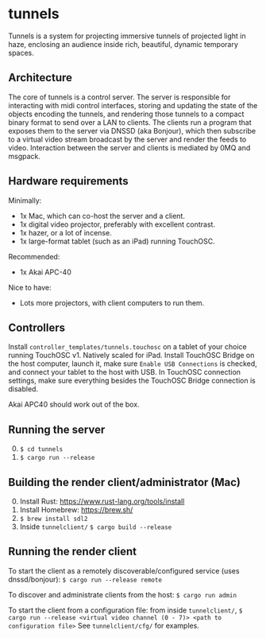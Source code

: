 # tunnels

Tunnels is a system for projecting immersive tunnels of projected light in haze,
enclosing an audience inside rich, beautiful, dynamic temporary spaces.

## Architecture

The core of tunnels is a control server. The server is responsible for
interacting with midi control interfaces, storing and updating the state of the
objects encoding the tunnels, and rendering those tunnels to a compact binary
format to send over a LAN to clients. The clients run a program
that exposes them to the server via DNSSD (aka Bonjour), which then subscribe to
a virtual video stream broadcast by the server and render the feeds to video.
Interaction between the server and clients is mediated by 0MQ and msgpack.

## Hardware requirements

Minimally:

- 1x Mac, which can co-host the server and a client.
- 1x digital video projector, preferably with excellent contrast.
- 1x hazer, or a lot of incense.
- 1x large-format tablet (such as an iPad) running TouchOSC.

Recommended:

- 1x Akai APC-40

Nice to have:

- Lots more projectors, with client computers to run them.

## Controllers

Install `controller_templates/tunnels.touchosc` on a tablet of your choice running TouchOSC v1. Natively scaled for iPad. Install TouchOSC Bridge on the host computer, launch it, make sure `Enable USB Connections` is checked, and connect your tablet to the host with USB. In TouchOSC connection settings, make sure everything besides the TouchOSC Bridge connection is disabled.

Akai APC40 should work out of the box.

## Running the server

0. `$ cd tunnels`
1. `$ cargo run --release`

## Building the render client/administrator (Mac)

0. Install Rust: https://www.rust-lang.org/tools/install
1. Install Homebrew: https://brew.sh/
2. `$ brew install sdl2`
3. Inside `tunnelclient/` `$ cargo build --release`

## Running the render client

To start the client as a remotely discoverable/configured service (uses dnssd/bonjour):
`$ cargo run --release remote`

To discover and administrate clients from the host:
`$ cargo run admin`

To start the client from a configuration file: from inside `tunnelclient/`,
`$ cargo run --release <virtual video channel (0 - 7)> <path to configuration file>`
See `tunnelclient/cfg/` for examples.
